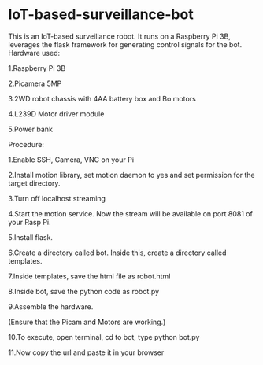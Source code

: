# IoT-based-surveillance-bot
This is an IoT-based surveillance robot. It runs on a Raspberry Pi 3B, leverages the flask framework for generating control signals for the bot. Hardware used:

1.Raspberry Pi 3B

2.Picamera 5MP

3.2WD robot chassis with 4AA battery box and Bo motors

4.L239D Motor driver module

5.Power bank

Procedure:


1.Enable SSH, Camera, VNC on your Pi

2.Install motion library, set motion daemon to yes and set permission for the target directory.

3.Turn off localhost streaming

4.Start the motion service. Now the stream will be available on port 8081 of your Rasp Pi.

5.Install flask.

6.Create a directory called bot. Inside this, create a directory called templates.

7.Inside templates, save the html file as robot.html

8.Inside bot, save the python code as robot.py

9.Assemble the hardware.

(Ensure that the Picam and Motors are working.)

10.To execute, open terminal, cd to bot, type python bot.py

11.Now copy the url and paste it in your browser
